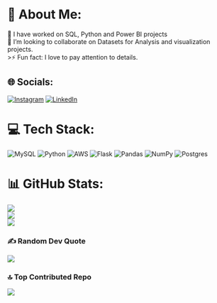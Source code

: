 # 💫 About Me:
🔭 I have  worked on SQL, Python and Power BI projects<br>👯 I’m looking to collaborate on Datasets for Analysis and visualization projects.<br>>⚡ Fun fact: I love to pay attention to details. 


## 🌐 Socials:
[![Instagram](https://img.shields.io/badge/Instagram-%23E4405F.svg?logo=Instagram&logoColor=white)](https://instagram.com/sonam_wadhwa11) [![LinkedIn](https://img.shields.io/badge/LinkedIn-%230077B5.svg?logo=linkedin&logoColor=white)](https://linkedin.com/in/https://www.linkedin.com/in/sonam-wadhwa-ab247172/) 

# 💻 Tech Stack:
![MySQL](https://img.shields.io/badge/mysql-%2300f.svg?style=for-the-badge&logo=mysql&logoColor=white) ![Python](https://img.shields.io/badge/python-3670A0?style=for-the-badge&logo=python&logoColor=ffdd54) ![AWS](https://img.shields.io/badge/AWS-%23FF9900.svg?style=for-the-badge&logo=amazon-aws&logoColor=white) ![Flask](https://img.shields.io/badge/flask-%23000.svg?style=for-the-badge&logo=flask&logoColor=white) ![Pandas](https://img.shields.io/badge/pandas-%23150458.svg?style=for-the-badge&logo=pandas&logoColor=white) ![NumPy](https://img.shields.io/badge/numpy-%23013243.svg?style=for-the-badge&logo=numpy&logoColor=white) ![Postgres](https://img.shields.io/badge/postgres-%23316192.svg?style=for-the-badge&logo=postgresql&logoColor=white)
# 📊 GitHub Stats:
![](https://github-readme-stats.vercel.app/api?username=sonamwadhwa&theme=radical&hide_border=false&include_all_commits=true&count_private=true)<br/>
![](https://github-readme-streak-stats.herokuapp.com/?user=sonamwadhwa&theme=radical&hide_border=false)<br/>
![](https://github-readme-stats.vercel.app/api/top-langs/?username=sonamwadhwa&theme=radical&hide_border=false&include_all_commits=true&count_private=true&layout=compact)

### ✍️ Random Dev Quote
![](https://quotes-github-readme.vercel.app/api?type=horizontal&theme=radical)

### 🔝 Top Contributed Repo
[![](https://visitcount.itsvg.in/api?id=sonamwadhwa&icon=0&color=0)](https://visitcount.itsvg.in)


<!-- Proudly created with GPRM ( https://gprm.itsvg.in ) -->
